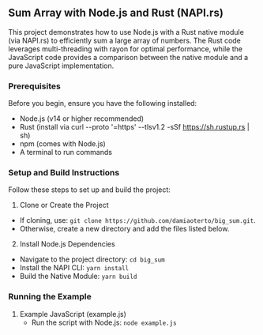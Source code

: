 ## Sum Array with Node.js and Rust (NAPI.rs)
This project demonstrates how to use Node.js with a Rust native module (via NAPI.rs) to efficiently sum a large array of numbers. The Rust code leverages multi-threading with rayon for optimal performance, while the JavaScript code provides a comparison between the native module and a pure JavaScript implementation.

### Prerequisites
Before you begin, ensure you have the following installed:

- Node.js (v14 or higher recommended)
- Rust (install via curl --proto '=https' --tlsv1.2 -sSf https://sh.rustup.rs | sh)
- npm (comes with Node.js)
- A terminal to run commands

### Setup and Build Instructions
Follow these steps to set up and build the project:

1. Clone or Create the Project
- If cloning, use: ```git clone https://github.com/damiaoterto/big_sum.git```.
- Otherwise, create a new directory and add the files listed below.
  
2. Install Node.js Dependencies
- Navigate to the project directory:
  ```cd big_sum```
- Install the NAPI CLI:
  ```yarn install```
- Build the Native Module: ```yarn build```

### Running the Example
1. Example JavaScript (example.js)
   - Run the script with Node.js: ```node example.js```